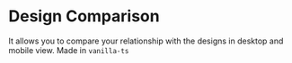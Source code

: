 # Design Comparison

It allows you to compare your relationship with the designs in desktop and mobile view. Made in `vanilla-ts`
